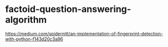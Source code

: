 # factoid-question-answering-algorithm

https://medium.com/spidernitt/an-implementation-of-fingerprint-detection-with-python-f143d20c3a96